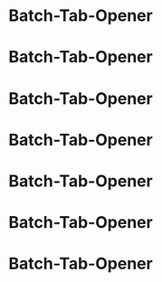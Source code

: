 # Batch-Tab-Opener
# Batch-Tab-Opener
# Batch-Tab-Opener
# Batch-Tab-Opener
# Batch-Tab-Opener
# Batch-Tab-Opener
# Batch-Tab-Opener
